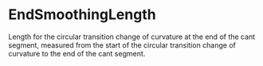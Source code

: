 EndSmoothingLength
==================

Length for the circular transition change of curvature at the end of the cant segment, measured from the start of the circular transition change of curvature to the end of the cant segment.
